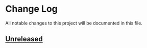 # Change Log
All notable changes to this project will be documented in this file.
 
## [Unreleased]
 


[Unreleased]: https://github.com/CESNET/remoteuserssl-simplesamlphp-module/tree/master
